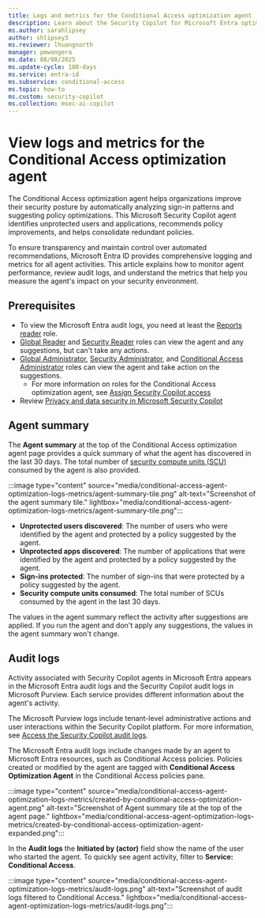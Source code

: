 ```yaml
---
title: Logs and metrics for the Conditional Access optimization agent
description: Learn about the Security Copilot for Microsoft Entra optimization agent metrics and events in audit logs.
ms.author: sarahlipsey
author: shlipsey3
ms.reviewer: lhuangnorth
manager: pmwongera
ms.date: 08/08/2025
ms.update-cycle: 180-days
ms.service: entra-id
ms.subservice: conditional-access
ms.topic: how-to
ms.custom: security-copilot
ms.collection: msec-ai-copilot
---
```

# View logs and metrics for the Conditional Access optimization agent

The Conditional Access optimization agent helps organizations improve their security posture by automatically analyzing sign-in patterns and suggesting policy optimizations. This Microsoft Security Copilot agent identifies unprotected users and applications, recommends policy improvements, and helps consolidate redundant policies.

To ensure transparency and maintain control over automated recommendations, Microsoft Entra ID provides comprehensive logging and metrics for all agent activities. This article explains how to monitor agent performance, review audit logs, and understand the metrics that help you measure the agent's impact on your security environment.

## Prerequisites

- To view the Microsoft Entra audit logs, you need at least the [Reports reader](../../identity/role-based-access-control/permissions-reference.md#reports-reader) role.
- [Global Reader](../../identity/role-based-access-control/permissions-reference.md#global-reader) and [Security Reader](../../identity/role-based-access-control/permissions-reference.md#security-reader) roles can view the agent and any suggestions, but can't take any actions.
- [Global Administrator](../../identity/role-based-access-control/permissions-reference.md#global-administrator), [Security Administrator](../../identity/role-based-access-control/permissions-reference.md#security-administrator), and [Conditional Access Administrator](../../identity/role-based-access-control/permissions-reference.md#conditional-access-administrator) roles can view the agent and take action on the suggestions.
   - For more information on roles for the Conditional Access optimization agent, see [Assign Security Copilot access](/copilot/security/authentication#assign-security-copilot-access)
- Review [Privacy and data security in Microsoft Security Copilot](/copilot/security/privacy-data-security)

## Agent summary

The **Agent summary** at the top of the Conditional Access optimization agent page provides a quick summary of what the agent has discovered in the last 30 days. The total number of [security compute units (SCU)](/copilot/security/manage-usage) consumed by the agent is also provided.

:::image type="content" source="media/conditional-access-agent-optimization-logs-metrics/agent-summary-tile.png" alt-text="Screenshot of the agent summary tile." lightbox="media/conditional-access-agent-optimization-logs-metrics/agent-summary-tile.png":::

- **Unprotected users discovered**: The number of users who were identified by the agent and protected by a policy suggested by the agent.
- **Unprotected apps discovered**: The number of applications that were identified by the agent and protected by a policy suggested by the agent.
- **Sign-ins protected**: The number of sign-ins that were protected by a policy suggested by the agent.
- **Security compute units consumed**: The total number of SCUs consumed by the agent in the last 30 days. 

The values in the agent summary reflect the activity after suggestions are applied. If you run the agent and don't apply any suggestions, the values in the agent summary won't change.

## Audit logs 

Activity associated with Security Copilot agents in Microsoft Entra appears in the Microsoft Entra audit logs and the Security Copilot audit logs in Microsoft Purview. Each service provides different information about the agent's activity.

The Microsoft Purview logs include tenant-level administrative actions and user interactions within the Security Copilot platform. For more information, see [Access the Security Copilot audit logs](/copilot/security/audit-log).

The Microsoft Entra audit logs include changes made by an agent to Microsoft Entra resources, such as Conditional Access policies. Policies created or modified by the agent are tagged with **Conditional Access Optimization Agent** in the Conditional Access policies pane.

:::image type="content" source="media/conditional-access-agent-optimization-logs-metrics/created-by-conditional-access-optimization-agent.png" alt-text="Screenshot of Agent summary tile at the top of the agent page." lightbox="media/conditional-access-agent-optimization-logs-metrics/created-by-conditional-access-optimization-agent-expanded.png":::

In the **Audit logs** the **Initiated by (actor)** field show the name of the user who started the agent. To quickly see agent activity, filter to **Service: Conditional Access**. 

:::image type="content" source="media/conditional-access-agent-optimization-logs-metrics/audit-logs.png" alt-text="Screenshot of audit logs filtered to Conditional Access." lightbox="media/conditional-access-agent-optimization-logs-metrics/audit-logs.png":::
